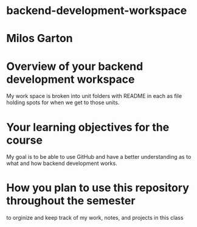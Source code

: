 # backend-development-workspace
# Milos Garton 
# Overview of your backend development workspace
My work space is broken into unit folders with README in each as file holding spots for when we get to those units.
# Your learning objectives for the course
My goal is to be able to use GitHub and have a better understanding as to what and how backend development works.
# How you plan to use this repository throughout the semester
to orginize and keep track of my work, notes, and projects in this class
